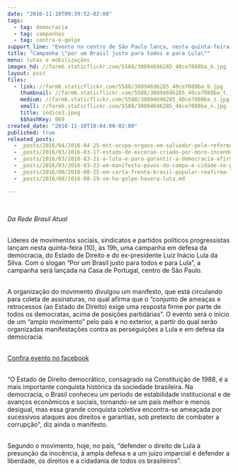 ```yaml
---
date: "2016-11-10T09:39:52-02:00"
tags:
  - tag: democracia
  - tag: campanhas
  - tag: contra-o-golpe
support_line: "Evento no centro de São Paulo lança, nesta quinta-feira, campanha e “amplo movimento” em defesa da democracia, do Estado de direito e do ex-presidente"
title: "Campanha \"por um Brasil justo para todos e para Lula\""
menu: lutas e mobilizações
images_hd: //farm6.staticflickr.com/5588/30894696285_40ce7088ba_b.jpg
layout: post
files:
  - link: //farm6.staticflickr.com/5588/30894696285_40ce7088ba_b.jpg
    thumbnail: //farm6.staticflickr.com/5588/30894696285_40ce7088ba_t.jpg
    medium: //farm6.staticflickr.com/5588/30894696285_40ce7088ba_z.jpg
    small: //farm6.staticflickr.com/5588/30894696285_40ce7088ba_n.jpg
    title: índice3.jpeg
    $$hashKey: 069
created_date: "2016-11-10T10:04:00-02:00"
published: true
releated_posts:
  - _posts/2016/04/2016-04-25-mst-ocupa-orgaos-em-salvador-pela-reforma-agraria-e-em-defesa-da-democracia.md
  - _posts/2016/03/2016-03-17-estado-de-excecao-criado-por-moro-incendeia-debate-sobre-democracia-no-tuca.md
  - _posts/2016/03/2016-03-21-a-luta-e-para-garantir-a-democracia-afirma-frente-brasil-popular.md
  - _posts/2016/03/2016-03-23-em-manifesto-povos-do-campo-e-cidade-se-posicionam-contra-o-golpe-a-midia-e-o-capitalismo-internacional.md
  - _posts/2016/08/2016-08-25-em-carta-frente-brasil-popular-reafirma-luta-em-defesa-da-democracia.md
  - _posts/2016/08/2016-08-29-se-ha-golpe-havera-luta.md

---
```

<p>&nbsp;</p>

<p><em>Da Rede Brasil Atual </em></p>

<p><br />
L&iacute;deres de movimentos sociais, sindicatos e partidos pol&iacute;ticos progressistas lan&ccedil;am nesta quinta-feira (10), &agrave;s 19h, uma campanha em defesa da democracia, do Estado de Direito e do ex-presidente Luiz In&aacute;cio Lula da Silva. Com o slogan &ldquo;Por um Brasil justo para todos e para Lula&rdquo;, a campanha ser&aacute; lan&ccedil;ada na Casa de Portugal, centro de S&atilde;o Paulo.</p>

<p>&nbsp;&nbsp;<br />
A organiza&ccedil;&atilde;o do movimento divulgou um manifesto, que est&aacute; circulando para coleta de assinaturas, no qual afirma que o &ldquo;conjunto de amea&ccedil;as e retrocessos (ao Estado de Direito) exige uma resposta firme por parte de todos os democratas, acima de posi&ccedil;&otilde;es partid&aacute;rias&rdquo;. O evento ser&aacute; o in&iacute;cio de um &ldquo;amplo movimento&rdquo; pelo pa&iacute;s e no exterior, a partir do qual ser&atilde;o organizadas manifesta&ccedil;&otilde;es contra as persegui&ccedil;&otilde;es a Lula e em defesa da democracia.</p>

<p><br />
<a href="https://www.facebook.com/events/1813517952229636/">Confira evento no facebook</a></p>

<p><br />
&ldquo;O Estado de Direito democr&aacute;tico, consagrado na Constitui&ccedil;&atilde;o de 1988, &eacute; a mais importante conquista hist&oacute;rica da sociedade brasileira. Na democracia, o Brasil conheceu um per&iacute;odo de estabilidade institucional e de avan&ccedil;os econ&ocirc;micos e sociais, tornando-se um pa&iacute;s melhor e menos desigual, mas essa grande conquista coletiva encontra-se amea&ccedil;ada por sucessivos ataques aos direitos e garantias, sob pretexto de combater a corrup&ccedil;&atilde;o&quot;, diz ainda o manifesto.</p>

<p><br />
Segundo o movimento, hoje, no pa&iacute;s, &ldquo;defender o direito de Lula &agrave; presun&ccedil;&atilde;o da inoc&ecirc;ncia, &agrave; ampla defesa e a um ju&iacute;zo imparcial &eacute; defender a liberdade, os direitos e a cidadania de todos os brasileiros&rdquo;.</p>
